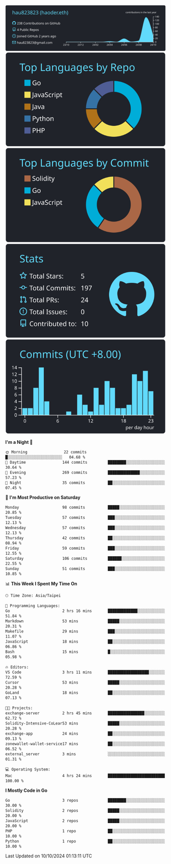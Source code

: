 [![](https://raw.githubusercontent.com/hau823823/hau823823/master/profile-summary-card-output/react/0-profile-details.svg)](https://github.com/vn7n24fzkq/github-profile-summary-cards)
[![](https://raw.githubusercontent.com/hau823823/hau823823/master/profile-summary-card-output/react/1-repos-per-language.svg)](https://github.com/vn7n24fzkq/github-profile-summary-cards) [![](https://raw.githubusercontent.com/hau823823/hau823823/master/profile-summary-card-output/react/2-most-commit-language.svg)](https://github.com/vn7n24fzkq/github-profile-summary-cards)
[![](https://raw.githubusercontent.com/hau823823/hau823823/master/profile-summary-card-output/react/3-stats.svg)](https://github.com/vn7n24fzkq/github-profile-summary-cards) [![](https://raw.githubusercontent.com/hau823823/hau823823/master/profile-summary-card-output/react/4-productive-time.svg)](https://github.com/vn7n24fzkq/github-profile-summary-cards)

<!--START_SECTION:waka-->
**I'm a Night 🦉** 

```text
🌞 Morning                22 commits          █░░░░░░░░░░░░░░░░░░░░░░░░   04.68 % 
🌆 Daytime                144 commits         ████████░░░░░░░░░░░░░░░░░   30.64 % 
🌃 Evening                269 commits         ██████████████░░░░░░░░░░░   57.23 % 
🌙 Night                  35 commits          ██░░░░░░░░░░░░░░░░░░░░░░░   07.45 % 
```
📅 **I'm Most Productive on Saturday** 

```text
Monday                   98 commits          █████░░░░░░░░░░░░░░░░░░░░   20.85 % 
Tuesday                  57 commits          ███░░░░░░░░░░░░░░░░░░░░░░   12.13 % 
Wednesday                57 commits          ███░░░░░░░░░░░░░░░░░░░░░░   12.13 % 
Thursday                 42 commits          ██░░░░░░░░░░░░░░░░░░░░░░░   08.94 % 
Friday                   59 commits          ███░░░░░░░░░░░░░░░░░░░░░░   12.55 % 
Saturday                 106 commits         ██████░░░░░░░░░░░░░░░░░░░   22.55 % 
Sunday                   51 commits          ███░░░░░░░░░░░░░░░░░░░░░░   10.85 % 
```


📊 **This Week I Spent My Time On** 

```text
🕑︎ Time Zone: Asia/Taipei

💬 Programming Languages: 
Go                       2 hrs 16 mins       █████████████░░░░░░░░░░░░   51.84 % 
Markdown                 53 mins             █████░░░░░░░░░░░░░░░░░░░░   20.31 % 
Makefile                 29 mins             ███░░░░░░░░░░░░░░░░░░░░░░   11.07 % 
JavaScript               18 mins             ██░░░░░░░░░░░░░░░░░░░░░░░   06.86 % 
Bash                     15 mins             █░░░░░░░░░░░░░░░░░░░░░░░░   05.98 % 

🔥 Editors: 
VS Code                  3 hrs 11 mins       ██████████████████░░░░░░░   72.59 % 
Cursor                   53 mins             █████░░░░░░░░░░░░░░░░░░░░   20.28 % 
GoLand                   18 mins             ██░░░░░░░░░░░░░░░░░░░░░░░   07.13 % 

🐱‍💻 Projects: 
exchange-server          2 hrs 45 mins       ████████████████░░░░░░░░░   62.72 % 
Solidity-Intensive-CoLear53 mins             █████░░░░░░░░░░░░░░░░░░░░   20.28 % 
exchange-app             24 mins             ██░░░░░░░░░░░░░░░░░░░░░░░   09.13 % 
zonewallet-wallet-service17 mins             ██░░░░░░░░░░░░░░░░░░░░░░░   06.52 % 
external_server          3 mins              ░░░░░░░░░░░░░░░░░░░░░░░░░   01.31 % 

💻 Operating System: 
Mac                      4 hrs 24 mins       █████████████████████████   100.00 % 
```

**I Mostly Code in Go** 

```text
Go                       3 repos             ████████░░░░░░░░░░░░░░░░░   30.00 % 
Solidity                 2 repos             █████░░░░░░░░░░░░░░░░░░░░   20.00 % 
JavaScript               2 repos             █████░░░░░░░░░░░░░░░░░░░░   20.00 % 
PHP                      1 repo              ██░░░░░░░░░░░░░░░░░░░░░░░   10.00 % 
Python                   1 repo              ██░░░░░░░░░░░░░░░░░░░░░░░   10.00 % 
```




 Last Updated on 10/10/2024 01:13:11 UTC
<!--END_SECTION:waka-->
